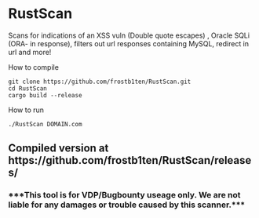 # RustScan
Scans for indications of an XSS vuln (Double quote escapes) , Oracle SQLi (ORA- in response), filters out url responses containing MySQL, redirect in url and more!

How to compile
```
git clone https://github.com/frostb1ten/RustScan.git
cd RustScan
cargo build --release
```

How to run
```
./RustScan DOMAIN.com
```


<h2>Compiled version at https://github.com/frostb1ten/RustScan/releases/</h2>


<h3>***This tool is for VDP/Bugbounty useage only. We are not liable for any damages or trouble caused by this scanner.***</h3>
